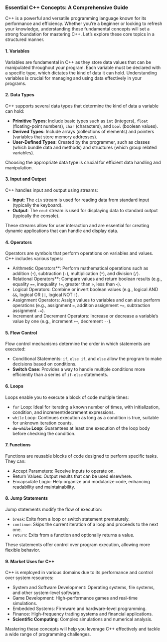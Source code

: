 ### Essential C++ Concepts: A Comprehensive Guide

C++ is a powerful and versatile programming language known for its performance and efficiency. Whether you’re a beginner or looking to refresh your knowledge, understanding these fundamental concepts will set a strong foundation for mastering C++. Let’s explore these core topics in a structured manner.

#### 1. Variables

Variables are fundamental in C++ as they store data values that can be manipulated throughout your program. Each variable must be declared with a specific type, which dictates the kind of data it can hold. Understanding variables is crucial for managing and using data effectively in your programs.

#### 2. Data Types

C++ supports several data types that determine the kind of data a variable can hold:

- **Primitive Types**: Include basic types such as `int` (integers), `float` (floating-point numbers), `char` (characters), and `bool` (boolean values).
- **Derived Types**: Include arrays (collections of elements) and pointers (variables that store memory addresses).
- **User-Defined Types**: Created by the programmer, such as classes (which bundle data and methods) and structures (which group related variables).

Choosing the appropriate data type is crucial for efficient data handling and manipulation.

#### 3. Input and Output

C++ handles input and output using streams:

- **Input**: The `cin` stream is used for reading data from standard input (typically the keyboard).
- **Output**: The `cout` stream is used for displaying data to standard output (typically the console).

These streams allow for user interaction and are essential for creating dynamic applications that can handle and display data.

#### 4. Operators

Operators are symbols that perform operations on variables and values. C++ includes various types:

- Arithmetic Operators**: Perform mathematical operations such as addition (`+`), subtraction (`-`), multiplication (`*`), and division (`/`).
- Relational Operators**: Compare values and return boolean results (e.g., equality `==`, inequality `!=`, greater than `>`, less than `<`).
- Logical Operators: Combine or invert boolean values (e.g., logical AND `&&`, logical OR `||`, logical NOT `!`).
- Assignment Operators: Assign values to variables and can also perform operations (e.g., assignment `=`, addition assignment `+=`, subtraction assignment `-=`).
- Increment and Decrement Operators: Increase or decrease a variable’s value by one (e.g., increment `++`, decrement `--`).

#### 5. Flow Control

Flow control mechanisms determine the order in which statements are executed:

- Conditional Statements: `if`, `else if`, and `else` allow the program to make decisions based on conditions.
- **Switch Case**: Provides a way to handle multiple conditions more efficiently than a series of `if-else` statements.

#### 6. Loops

Loops enable you to execute a block of code multiple times:

- `for` Loop: Ideal for iterating a known number of times, with initialization, condition, and increment/decrement expressions.
- `while` Loop: Continues execution as long as a condition is true, suitable for unknown iteration counts.
- **`do-while` Loop**: Guarantees at least one execution of the loop body before checking the condition.

#### 7. Functions

Functions are reusable blocks of code designed to perform specific tasks. They can:

- Accept Parameters: Receive inputs to operate on.
- Return Values: Output results that can be used elsewhere.
- Encapsulate Logic: Help organize and modularize code, enhancing readability and maintainability.

#### 8. Jump Statements

Jump statements modify the flow of execution:

- `break`: Exits from a loop or switch statement prematurely.
- `continue`: Skips the current iteration of a loop and proceeds to the next one.
- `return`: Exits from a function and optionally returns a value.

These statements offer control over program execution, allowing more flexible behavior.

#### 9. Market Uses for C++

C++ is employed in various domains due to its performance and control over system resources:

- System and Software Development:
Operating systems, file systems, and other system-level software.
- Game Development: 
High-performance games and real-time simulations.
- Embedded Systems: 
Firmware and hardware-level programming.
- Finance: 
High-frequency trading systems and financial applications.
- **Scientific Computing**: Complex simulations and numerical analysis.

Mastering these concepts will help you leverage C++ effectively and tackle a wide range of programming challenges.
